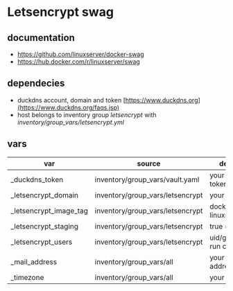 # Letsencrypt swag

## documentation

* https://github.com/linuxserver/docker-swag
* https://hub.docker.com/r/linuxserver/swag

## dependecies

* duckdns account, domain and token [https://www.duckdns.org](https://www.duckdns.org/faqs.jsp)
* host belongs to inventory group *letsencrypt* with *inventory/group_vars/letsencrypt.yml*

## vars 

| var                    | source                           | description                             |
|------------------------|----------------------------------|-----------------------------------------|
| _duckdns_token         | inventory/group_vars/vault.yaml  | your duckdn token                       |
| _letsencrypt_domain    | inventory/group_vars/letsencrypt | your domain                             |
| _letsencrypt_image_tag | inventory/group_vars/letsencrypt | docker image tag linuxserver/swag:<tag> |
| _letsencrypt_staging   | inventory/group_vars/letsencrypt | true = testing                          |
| _letsencrypt_users     | inventory/group_vars/letsencrypt | uid/gid used to run container           |
| _mail_address          | inventory/group_vars/all         | your mail address                       |
| _timezone              | inventory/group_vars/all         | your timezone                           |


